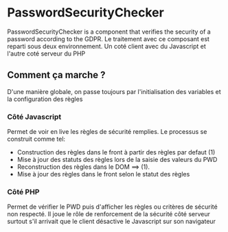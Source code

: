 # PasswordSecurityChecker

PasswordSecurityChecker is a component that verifies the security of a password according to the GDPR.
Le traitement avec ce composant est reparti sous deux environnement. Un coté client avec du Javascript et l'autre coté
serveur du PHP

## Comment ça marche ?
D'une manière globale, on passe toujours par l'initialisation des variables et la configuration des règles

### Côté Javascript
Permet de voir en live les règles de sécurité remplies. Le processus se construit comme tel:
 - Construction des règles dans le front à partir des règles par defaut (1)
 - Mise à jour des statuts des règles lors de la saisie des valeurs du PWD
 - Reconstruction des règles dans le DOM ==> (1).
 - Mise à jour des règles dans le front selon le statut des règles

### Côté PHP
Permet de vérifier le PWD puis d'afficher les règles ou critères de sécurité non respecté.
Il joue le rôle de renforcement de la sécurité côté serveur surtout s'il arrivait que le client désactive le Javascript
sur son navigateur